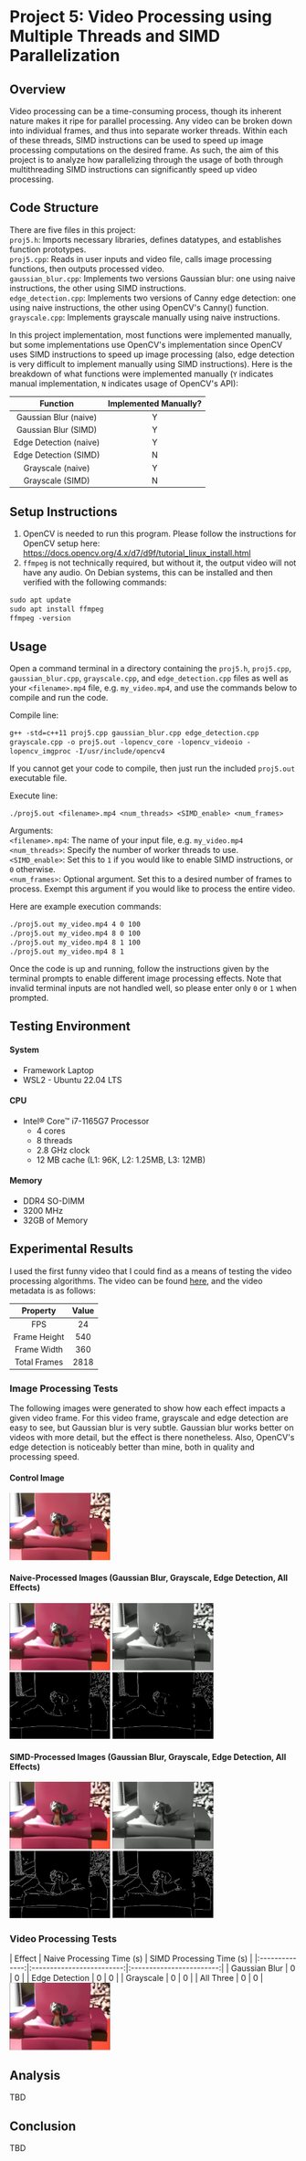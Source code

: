 # Project 5: Video Processing using Multiple Threads and SIMD Parallelization

## Overview
Video processing can be a time-consuming process, though its inherent nature makes it ripe for parallel processing. Any video can be broken down into individual frames, and thus into separate worker threads. Within each of these threads, SIMD instructions can be used to speed up image processing computations on the desired frame. As such, the aim of this project is to analyze how parallelizing through the usage of both through multithreading SIMD instructions can significantly speed up video processing.

## Code Structure
There are five files in this project: <br>
`proj5.h`: Imports necessary libraries, defines datatypes, and establishes function prototypes. <br>
`proj5.cpp`: Reads in user inputs and video file, calls image processing functions, then outputs processed video. <br>
`gaussian_blur.cpp`: Implements two versions Gaussian blur: one using naive instructions, the other using SIMD instructions. <br>
`edge_detection.cpp`: Implements two versions of Canny edge detection: one using naive instructions, the other using OpenCV's Canny() function. <br>
`grayscale.cpp`: Implements grayscale manually using naive instructions. <br>

In this project implementation, most functions were implemented manually, but some implementations use OpenCV's implementation since OpenCV uses SIMD instructions to speed up image processing (also, edge detection is very difficult to implement manually using SIMD instructions). Here is the breakdown of what functions were implemented manually (`Y` indicates manual implementation, `N` indicates usage of OpenCV's API):

| Function                | Implemented Manually? |
|:-----------------------:|:---------------------:|
| Gaussian Blur (naive)   | Y                     |
| Gaussian Blur (SIMD)    | Y                     |
| Edge Detection (naive)  | Y                     |
| Edge Detection (SIMD)   | N                     |
| Grayscale (naive)       | Y                     |
| Grayscale (SIMD)        | N                     |

## Setup Instructions
1) OpenCV is needed to run this program. Please follow the instructions for OpenCV setup here: https://docs.opencv.org/4.x/d7/d9f/tutorial_linux_install.html
2) `ffmpeg` is not technically required, but without it, the output video will not have any audio. On Debian systems, this can be installed and then verified with the following commands:
```
sudo apt update
sudo apt install ffmpeg
ffmpeg -version
```

## Usage
Open a command terminal in a directory containing the `proj5.h`, `proj5.cpp`, `gaussian_blur.cpp`, `grayscale.cpp`, and `edge_detection.cpp` files as well as your `<filename>.mp4` file, e.g. `my_video.mp4`, and use the commands below to compile and run the code.

Compile line:
```
g++ -std=c++11 proj5.cpp gaussian_blur.cpp edge_detection.cpp grayscale.cpp -o proj5.out -lopencv_core -lopencv_videoio -lopencv_imgproc -I/usr/include/opencv4
```
If you cannot get your code to compile, then just run the included `proj5.out` executable file.

Execute line:
```
./proj5.out <filename>.mp4 <num_threads> <SIMD_enable> <num_frames>
```
Arguments:<br>
`<filename>.mp4`: The name of your input file, e.g. `my_video.mp4`<br>
`<num_threads>`: Specify the number of worker threads to use. <br>
`<SIMD_enable>`: Set this to `1` if you would like to enable SIMD instructions, or `0` otherwise. <br>
`<num_frames>`: Optional argument. Set this to a desired number of frames to process. Exempt this argument if you would like to process the entire video.

Here are example execution commands:
```
./proj5.out my_video.mp4 4 0 100
./proj5.out my_video.mp4 8 0 100
./proj5.out my_video.mp4 8 1 100
./proj5.out my_video.mp4 8 1
```

Once the code is up and running, follow the instructions given by the terminal prompts to enable different image processing effects. Note that invalid terminal inputs are not handled well, so please enter only `0` or `1` when prompted.

## Testing Environment
#### System
* Framework Laptop
* WSL2 - Ubuntu 22.04 LTS

#### CPU
* Intel® Core™ i7-1165G7 Processor
  - 4 cores
  - 8 threads
  - 2.8 GHz clock
  - 12 MB cache (L1: 96K, L2: 1.25MB, L3: 12MB)
  
#### Memory
* DDR4 SO-DIMM
* 3200 MHz
* 32GB of Memory

## Experimental Results

I used the first funny video that I could find as a means of testing the video processing algorithms. The video can be found [here](https://www.youtube.com/watch?v=TnlakHr-O4w), and the video metadata is as follows:

| Property     | Value |
|:------------:|:-----:|
| FPS          | 24    |
| Frame Height | 540   |
| Frame Width  | 360   |
| Total Frames | 2818  |

### Image Processing Tests

The following images were generated to show how each effect impacts a given video frame. For this video frame, grayscale and edge detection are easy to see, but Gaussian blur is very subtle. Gaussian blur works better on videos with more detail, but the effect is there nonetheless. Also, OpenCV's edge detection is noticeably better than mine, both in quality and processing speed.

#### Control Image

<img src="https://github.com/bernep/Advanced-Computer-Systems/blob/main/Project%205/images/dog.png" alt="Control" width="35%"/>

#### Naive-Processed Images (Gaussian Blur, Grayscale, Edge Detection, All Effects)

<p float="left">
  <img src="https://github.com/bernep/Advanced-Computer-Systems/blob/main/Project%205/images/dog0_gauss.png" alt="Gaussian Blur" width="35%"/>
  <img src="https://github.com/bernep/Advanced-Computer-Systems/blob/main/Project%205/images/dog0_gray.png" alt="Gaussian Blur" width="35%"/>
  <img src="https://github.com/bernep/Advanced-Computer-Systems/blob/main/Project%205/images/dog0_edge.png" alt="Edge Detection" width="35%"/>
  <img src="https://github.com/bernep/Advanced-Computer-Systems/blob/main/Project%205/images/dog0_full.png" alt="All Effects" width="35%"/>
</p>

#### SIMD-Processed Images (Gaussian Blur, Grayscale, Edge Detection, All Effects)
<p float="left">
  <img src="https://github.com/bernep/Advanced-Computer-Systems/blob/main/Project%205/images/dog1_gauss.png" alt="Gaussian Blur" width="35%"/>
  <img src="https://github.com/bernep/Advanced-Computer-Systems/blob/main/Project%205/images/dog1_gray.png" alt="Gaussian Blur" width="35%"/>
  <img src="https://github.com/bernep/Advanced-Computer-Systems/blob/main/Project%205/images/dog1_edge.png" alt="Edge Detection" width="35%"/>
  <img src="https://github.com/bernep/Advanced-Computer-Systems/blob/main/Project%205/images/dog1_full.png" alt="All Effects" width="35%"/>
</p>

### Video Processing Tests

<p float="left">
  | Effect         | Naive Processing Time (s) | SIMD Processing Time (s) |
  |:--------------:|:-------------------------:|:------------------------:|
  | Gaussian Blur  | 0                   | 0                   |
  | Edge Detection | 0                   | 0                   |
  | Grayscale      | 0                   | 0                   |
  | All Three      | 0                   | 0                   |
  <img src="https://github.com/bernep/Advanced-Computer-Systems/blob/main/Project%205/images/dog1_gauss.png" alt="Gaussian Blur" width="35%"/>
</p>

## Analysis

TBD

## Conclusion

TBD
